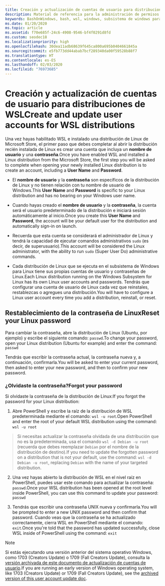 ```yaml
---
title: Creación y actualización de cuentas de usuario para distribuciones de WSL
description: Material de referencia para la administración de permisos y cuentas de usuario con el subsistema de Windows para Linux.
keywords: BashOnWindows, bash, wsl, windows, subsistema de windows para linux, subsistemawindows, ubuntu, cuentas de usuario
ms.date: 01/20/2020
ms.topic: article
ms.assetid: f70e685f-24c6-4908-9546-bf4f0291d8fd
ms.custom: seodec18
ms.localizationpriority: high
ms.openlocfilehash: 30dea11adb68639f645ca800a695b0404661845a
ms.sourcegitcommit: e5fb773dd44abab7bcf289340da00f59528b88f7
ms.translationtype: HT
ms.contentlocale: es-ES
ms.lasthandoff: 02/03/2020
ms.locfileid: "76973685"
---
```

# <a name="create-and-update-user-accounts-for-wsl-distributions"></a><span data-ttu-id="fba4b-104">Creación y actualización de cuentas de usuario para distribuciones de WSL</span><span class="sxs-lookup"><span data-stu-id="fba4b-104">Create and update user accounts for WSL distributions</span></span>

<span data-ttu-id="fba4b-105">Una vez hayas habilitado WSL e instalado una distribución de Linux de Microsoft Store, el primer paso que debes completar al abrir la distribución recién instalada de Linux es crear una cuenta que incluya un **nombre de usuario** y una **contraseña**.</span><span class="sxs-lookup"><span data-stu-id="fba4b-105">Once you have enabled WSL and installed a Linux distribution from the Microsoft Store, the first step you will be asked to complete when opening your newly installed Linux distribution is to create an account, including a **User Name** and **Password**.</span></span>

- <span data-ttu-id="fba4b-106">El **nombre de usuario** y la **contraseña** son específicos de la distribución de Linux y no tienen relación con tu nombre de usuario de Windows.</span><span class="sxs-lookup"><span data-stu-id="fba4b-106">This **User Name** and **Password** is specific to your Linux distribution and has no bearing on your Windows user name.</span></span>

- <span data-ttu-id="fba4b-107">Cuando hayas creado el **nombre de usuario** y la **contraseña**, la cuenta será el usuario predeterminado de la distribución e iniciará sesión automáticamente al inicio.</span><span class="sxs-lookup"><span data-stu-id="fba4b-107">Once you create this **User Name** and **Password**, the account will be your default user for the distribution and automatically sign-in on launch.</span></span>

- <span data-ttu-id="fba4b-108">Recuerda que esta cuenta se considerará el administrador de Linux y tendrá la capacidad de ejecutar comandos administrativos `sudo` (es decir, de superusuario).</span><span class="sxs-lookup"><span data-stu-id="fba4b-108">This account will be considered the Linux administrator, with the ability to run `sudo` (Super User Do) administrative commands.</span></span>

- <span data-ttu-id="fba4b-109">Cada distribución de Linux que se ejecuta en el subsistema de Windows para Linux tiene sus propias cuentas de usuario y contraseñas de Linux.</span><span class="sxs-lookup"><span data-stu-id="fba4b-109">Each Linux distribution running on the Windows Subsystem for Linux has its own Linux user accounts and passwords.</span></span>  <span data-ttu-id="fba4b-110">Tendrás que configurar una cuenta de usuario de Linux cada vez que reinstales, restablezcas o agregues una distribución.</span><span class="sxs-lookup"><span data-stu-id="fba4b-110">You will have to configure a Linux user account every time you add a distribution, reinstall, or reset.</span></span>

## <a name="reset-your-linux-password"></a><span data-ttu-id="fba4b-111">Restablecimiento de la contraseña de Linux</span><span class="sxs-lookup"><span data-stu-id="fba4b-111">Reset your Linux password</span></span>

<span data-ttu-id="fba4b-112">Para cambiar la contraseña, abre la distribución de Linux (Ubuntu, por ejemplo) y escribe el siguiente comando: `passwd`.</span><span class="sxs-lookup"><span data-stu-id="fba4b-112">To change your password, open your Linux distribution (Ubuntu for example) and enter the command: `passwd`</span></span>

<span data-ttu-id="fba4b-113">Tendrás que escribir la contraseña actual, la contraseña nueva y, a continuación, confirmarla.</span><span class="sxs-lookup"><span data-stu-id="fba4b-113">You will be asked to enter your current password, then asked to enter your new password, and then to confirm your new password.</span></span>

### <a name="forgot-your-password"></a><span data-ttu-id="fba4b-114">¿Olvidaste la contraseña?</span><span class="sxs-lookup"><span data-stu-id="fba4b-114">Forgot your password</span></span>

<span data-ttu-id="fba4b-115">Si olvidaste la contraseña de la distribución de Linux:</span><span class="sxs-lookup"><span data-stu-id="fba4b-115">If you forgot the password for your Linux distribution:</span></span>

1. <span data-ttu-id="fba4b-116">Abre PowerShell y escribe la raíz de la distribución de WSL predeterminada mediante el comando: `wsl -u root`.</span><span class="sxs-lookup"><span data-stu-id="fba4b-116">Open PowerShell and enter the root of your default WSL distribution using the command: `wsl -u root`</span></span>

> <span data-ttu-id="fba4b-117">Si necesitas actualizar la contraseña olvidada de una distribución que no es la predeterminada, usa el comando `wsl -d Debian -u root` (recuerda que debes reemplazar `Debian` por el nombre de la distribución de destino).</span><span class="sxs-lookup"><span data-stu-id="fba4b-117">If you need to update the forgotten password on a distribution that is not your default, use the command: `wsl -d Debian -u root`, replacing `Debian` with the name of your targeted distribution.</span></span>

2. <span data-ttu-id="fba4b-118">Una vez hayas abierto la distribución de WSL en el nivel raíz en PowerShell, puedes usar este comando para actualizar la contraseña: `passwd`.</span><span class="sxs-lookup"><span data-stu-id="fba4b-118">Once your WSL distribution has been opened at the root level inside PowerShell, you can use this command to update your password: `passwd`</span></span>

3. <span data-ttu-id="fba4b-119">Tendrás que escribir una contraseña UNIX nueva y confirmarla.</span><span class="sxs-lookup"><span data-stu-id="fba4b-119">You will be prompted to enter a new UNIX password and then confirm that password.</span></span> <span data-ttu-id="fba4b-120">Cuando veas que la contraseña se ha actualizado correctamente, cierra WSL en PowerShell mediante el comando: `exit`.</span><span class="sxs-lookup"><span data-stu-id="fba4b-120">Once you're told that the password has updated successfully, close WSL inside of PowerShell using the command: `exit`</span></span>

> [!NOTE]
> <span data-ttu-id="fba4b-121">Si estás ejecutando una versión anterior del sistema operativo Windows, como 1703 (Creators Update) o 1709 (Fall Creators Update), consulta la [versión archivada de este documento de actualización de cuentas de usuario](./user-support-archived.md).</span><span class="sxs-lookup"><span data-stu-id="fba4b-121">If you are running an early version of Windows operating system, like 1703 (Creators Update) or 1709 (Fall Creators Update), see the [archived version of this user account update doc](./user-support-archived.md).</span></span>
